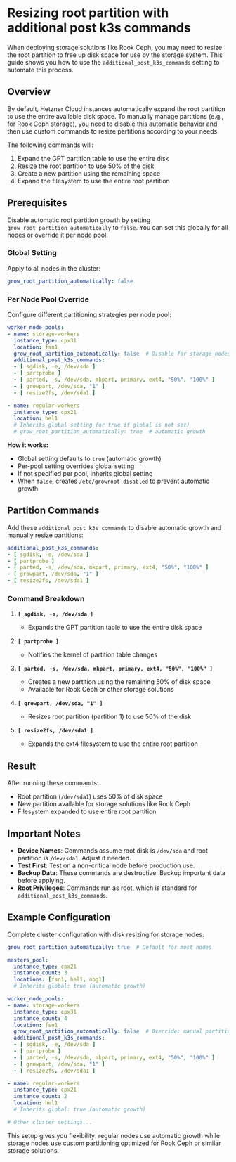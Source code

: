 # Resizing root partition with additional post k3s commands

When deploying storage solutions like Rook Ceph, you may need to resize the root partition to free up disk space for use by the storage system. This guide shows you how to use the `additional_post_k3s_commands` setting to automate this process.

## Overview

By default, Hetzner Cloud instances automatically expand the root partition to use the entire available disk space. To manually manage partitions (e.g., for Rook Ceph storage), you need to disable this automatic behavior and then use custom commands to resize partitions according to your needs.

The following commands will:

1. Expand the GPT partition table to use the entire disk
2. Resize the root partition to use 50% of the disk
3. Create a new partition using the remaining space
4. Expand the filesystem to use the entire root partition

## Prerequisites

Disable automatic root partition growth by setting `grow_root_partition_automatically` to `false`. You can set this globally for all nodes or override it per node pool.

### Global Setting

Apply to all nodes in the cluster:

```yaml
grow_root_partition_automatically: false
```

### Per Node Pool Override

Configure different partitioning strategies per node pool:

```yaml
worker_node_pools:
- name: storage-workers
  instance_type: cpx31
  location: fsn1
  grow_root_partition_automatically: false  # Disable for storage nodes
  additional_post_k3s_commands:
  - [ sgdisk, -e, /dev/sda ]
  - [ partprobe ]
  - [ parted, -s, /dev/sda, mkpart, primary, ext4, "50%", "100%" ]
  - [ growpart, /dev/sda, "1" ]
  - [ resize2fs, /dev/sda1 ]

- name: regular-workers
  instance_type: cpx21
  location: hel1
  # Inherits global setting (or true if global is not set)
  # grow_root_partition_automatically: true  # automatic growth
```

**How it works:**
- Global setting defaults to `true` (automatic growth)
- Per-pool setting overrides global setting
- If not specified per pool, inherits global setting
- When `false`, creates `/etc/growroot-disabled` to prevent automatic growth

## Partition Commands

Add these `additional_post_k3s_commands` to disable automatic growth and manually resize partitions:

```yaml
additional_post_k3s_commands:
- [ sgdisk, -e, /dev/sda ]
- [ partprobe ]
- [ parted, -s, /dev/sda, mkpart, primary, ext4, "50%", "100%" ]
- [ growpart, /dev/sda, "1" ]
- [ resize2fs, /dev/sda1 ]
```

### Command Breakdown

1. **`[ sgdisk, -e, /dev/sda ]`**
   - Expands the GPT partition table to use the entire disk space

2. **`[ partprobe ]`**
   - Notifies the kernel of partition table changes

3. **`[ parted, -s, /dev/sda, mkpart, primary, ext4, "50%", "100%" ]`**
   - Creates a new partition using the remaining 50% of disk space
   - Available for Rook Ceph or other storage solutions

4. **`[ growpart, /dev/sda, "1" ]`**
   - Resizes root partition (partition 1) to use 50% of the disk

5. **`[ resize2fs, /dev/sda1 ]`**
   - Expands the ext4 filesystem to use the entire root partition

## Result

After running these commands:

- Root partition (`/dev/sda1`) uses 50% of disk space
- New partition available for storage solutions like Rook Ceph
- Filesystem expanded to use entire root partition

## Important Notes

- **Device Names**: Commands assume root disk is `/dev/sda` and root partition is `/dev/sda1`. Adjust if needed.
- **Test First**: Test on a non-critical node before production use.
- **Backup Data**: These commands are destructive. Backup important data before applying.
- **Root Privileges**: Commands run as root, which is standard for `additional_post_k3s_commands`.

## Example Configuration

Complete cluster configuration with disk resizing for storage nodes:

```yaml
grow_root_partition_automatically: true  # Default for most nodes

masters_pool:
  instance_type: cpx21
  instance_count: 3
  locations: [fsn1, hel1, nbg1]
  # Inherits global: true (automatic growth)

worker_node_pools:
- name: storage-workers
  instance_type: cpx31
  instance_count: 4
  location: fsn1
  grow_root_partition_automatically: false  # Override: manual partitioning
  additional_post_k3s_commands:
  - [ sgdisk, -e, /dev/sda ]
  - [ partprobe ]
  - [ parted, -s, /dev/sda, mkpart, primary, ext4, "50%", "100%" ]
  - [ growpart, /dev/sda, "1" ]
  - [ resize2fs, /dev/sda1 ]

- name: regular-workers
  instance_type: cpx21
  instance_count: 2
  location: hel1
  # Inherits global: true (automatic growth)

# Other cluster settings...
```

This setup gives you flexibility: regular nodes use automatic growth while storage nodes use custom partitioning optimized for Rook Ceph or similar storage solutions.
